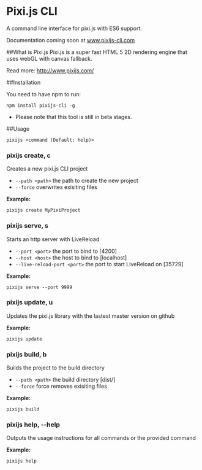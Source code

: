 # Pixi.js CLI 
A command line interface for pixi.js with ES6 support. 

Documentation coming soon at www.pixijs-cli.com

##What is Pixi.js
Pixi.js is a super fast HTML 5 2D rendering engine that uses webGL with canvas fallback. 

Read more: http://www.pixijs.com/

##Installation

You need to have npm to run:

`npm install pixijs-cli -g`

* Please note that this tool is still in beta stages.


##Usage

`pixijs <command (Default: help)>`

### pixijs create, c <name>
Creates a new pixi.js CLI project
  - `--path <path>` the path to create the new project
  - `--force` overwrites exisiting files

**Example:**

`pixijs create MyPixiProject`

### pixijs serve, s <options>
Starts an http server with LiveReload
  - `--port <port>` the port to bind to [4200]
  - `--host <host>` the host to bind to [localhost]
  - `--live-reload-port <port>` the port to start LiveReload on [35729]

**Example:**

`pixijs serve --port 9999`

### pixijs update, u
Updates the pixi.js library with the lastest master version on github

**Example:**

`pixijs update`

### pixijs build, b <options>
Builds the project to the build directory
  - `--path <path>` the build directory [dist/]
  - `--force` force removes exisiting files

**Example:**

`pixijs build`

### pixijs help, --help
Outputs the usage instructions for all commands or the provided command

**Example:**

`pixijs help`
